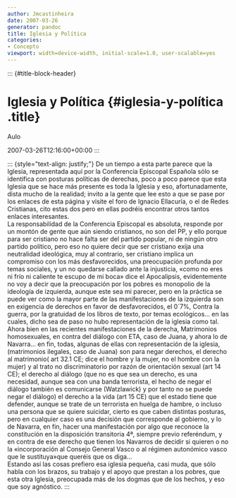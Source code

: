 ```yaml
---
author: Jmcastinheira
date: 2007-03-26
generator: pandoc
title: Iglesia y Política
categories:
- Concepto
viewport: width=device-width, initial-scale=1.0, user-scalable=yes
---
```


::: {#title-block-header}
# Iglesia y Política {#iglesia-y-política .title}

Aulo

2007-03-26T12:16:00+00:00
:::

::: {style="text-align: justify;"}
De un tiempo a esta parte parece que la Iglesia, representada aquí por
la Conferencia Episcopal Española sólo se identifica con posturas
políticas de derechas, poco a poco parece que esta Iglesia que se hace
más presente es toda la Iglesia y eso, afortunadamente, dista mucho de
la realidad; invito a la gente que lee esto a que se pase por los
enlaces de esta página y visite el foro de Ignacio Ellacuría, o el de
Redes Cristianas, cito estas dos pero en ellas podréis encontrar otros
tantos enlaces interesantes.\
La responsabilidad de la Conferencia Episcopal es absoluta, responde por
un montón de gente que aún siendo cristianos, no son del PP, y ello
porque para ser cristiano no hace falta ser del partido popular, ni de
ningún otro partido político, pero eso no quiere decir que ser cristiano
exija una neutralidad ideológica, muy al contrario, ser cristiano
implica un compromiso con los más desfavorecidos, una preocupación
profunda por temas sociales, y un no quedarse callado ante la
injusticia, «como no eres ni frío ni caliente te escupo de mi boca» dice
el Apocalipsis, evidentemente no voy a decir que la preocupación por los
pobres es monopolio de la ideología de izquierda, aunque este sea mi
parecer, pero en la práctica se puede ver como la mayor parte de las
manifestaciones de la izquierda son en exigencia de derechos en favor de
desfavorecidos, el 0´7%, Contra la guerra, por la gratuidad de los
libros de texto, por temas ecológicos... en las cuales, dicho sea de
paso no hubo representación de la iglesia como tal. Ahora bien en las
recientes manifestaciones de la derecha, Matrimonios homosexuales, en
contra del diálogo con ETA, caso de Juana, y ahora lo de Navarra... en
fin, todas, algunas de ellas con representación de la iglesia,
(matrimonios ilegales, caso de Juana) son para negar derechos, el
derecho al matrimonio( art 32.1 CE; dice el hombre y la mujer, no el
hombre con la mujer) y al trato no discriminatorio por razón de
orientación sexual (art 14 CE); el derecho al diálogo (que no es que sea
un derecho, es una necesidad, aunque sea con una banda terrorista, el
hecho de negar el diálogo también es comunicarse (Watzlawick) y por
tanto no se puede negar el diálogo) el derecho a la vida (art 15 CE) que
el estado tiene que defender, aunque se trate de un terrorista en huelga
de hambre, o incluso una persona que se quiere suicidar, cierto es que
caben distintas posturas, pero en cualquier caso es una decisión que
corresponde al gobierno, y lo de Navarra, en fin, hacer una
manifestación por algo que reconoce la constitución en la disposición
transitoria 4ª, siempre previo referéndum, y en contra de ese derecho
que tienen los Navarros de decidir si quieren o no la «incorporación al
Consejo General Vasco o al régimen autonómico vasco que le sustituya»que
queréis que os diga...\
Estando así las cosas prefiero esa iglesia pequeña, casi muda, que sólo
habla con los brazos, su trabajo y el apoyo que prestan a los pobres,
que esta otra Iglesia, preocupada más de los dogmas que de los hechos, y
eso que soy agnóstico.
:::
